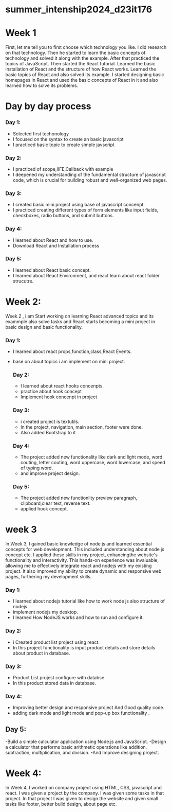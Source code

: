 # summer_intenship2024_d23it176
# Week 1
First, let me tell you to first choose which technology you like. I did research on that technology. Then he started to learn the basic concepts of technology and solved it along with the example.
 After that practiced the topics of JavaScript. Then started the React tutorial. Learned the basic installation of React and the structure of how React works. Learned the basic topics of React and also solved its example.
 I started designing basic homepages in React and used the basic concepts of React in it and also learned how to solve its problems.
# Day by day process
 ### Day 1:
- Selected first techonology
- I focused on the syntax to create an basic javascript
- I practiced basic topic to create simple javscript
 ### Day 2:
- I practiced of scope,IIFE,Callback with example 
- I deepened my understanding of the fundamental structure of javascript code, which is crucial for building robust and well-organized web pages.
 ### Day 3: 
- I created basic mini project using base of javascript concenpt.
- I practiced creating different types of form elements like input fields, checkboxes, radio buttons, and submit buttons.
 ### Day 4:
- I learned about React and how to use.
- Download React and Installation process
 ### Day 5:
- I learned about React basic concept.
- I learned about React Environment, and react learn about react folder strucutre.

# Week 2: 
Week 2 , i am  Start working on learning React advanced topics and its exammple also solve tasks and React starts becoming a mini project in basic design and basic functionality.
  ### Day 1:
- I learned about react props,function,class,React Events.
- base on about topics i am implement on mini project.

  ### Day 2:
  - I learned about react hooks concenpts.
  - practice about hook concept
  - Implement hook concenpt in project

  ### Day 3:
  - i created project is textutils.
  - In the project, navigation, main section, footer were done.
  - Also added Bootstrap to it
  ### Day 4:
  - The project added new functionality like dark and light mode, word couting, letter couting, word uppercase, word lowercase, and speed of typing word.
  - and improve project design.

  ### Day 5:
  - The project added new functionlity preview paragraph, clipboard,clear text, reverse text.
  - applied hook concept.

# week 3  
In Week 3, I gained basic knowledge of node js and learned essential concepts for  web development. This included understanding about node js concept etc. I applied these skills in my project, enhancingthe website's functionality and interactivity. This hands-on experience was invaluable, allowing me to effectively integrate react and nodejs with my existing project. It also improved my ability to create dynamic and responsive web pages, furthering my development skills.

 ### Day 1:
  - I learned about nodejs tutorial like how to work node js also structure of nodejs.
  - implement nodejs my desktop.
  - I learned How NodeJS works and how to run and configure it.

 ### Day 2:
 - i Created product list project using react. 
 - In this project functionality is input product details and store details about product in database.

 ### Day 3: 
  - Product List projest configure with databse.
  - In this product stored data in database.

### Day 4: 
  - Improving better design and responsive project And Good quality code.
  - adding dark mode and light mode and pop-up box functionality .

## Day 5: 
   -Build a simple calculator application using Node.js and JavaScript.
   -Design a calculator that performs basic arithmetic operations like addition, subtraction, multiplication, and division.
   -And Improve designing project.
  # Week 4: 
  In Week 4, I worked on company  project using HTML, CSS, javascript and react. I was given a project by the company. I was given some tasks in that project. In that project I was given to design the website and given small tasks like footer, better build design, about page etc.
  


   

    



    
    
  
  
  
 
